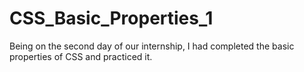 # CSS_Basic_Properties_1

Being on the second day of our internship, I had completed the basic properties of CSS and practiced it.
